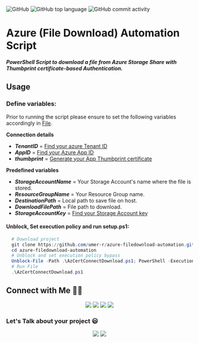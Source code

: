 ![GitHub](https://img.shields.io/github/license/umer-r/azure-filedownload-automation) ![GitHub top language](https://img.shields.io/github/languages/top/umer-r/azure-filedownload-automation) ![GitHub commit activity](https://img.shields.io/github/commit-activity/m/umer-r/azure-filedownload-automation)

# Azure (File Download) Automation Script
***PowerShell Script to download a file from Azure Storage Share with Thumbprint certificate-based Authentication.***

## Usage

### Define variables:

Prior to running the script please ensure to set the following variables accordingly in [File](AzCertConnectDownload.ps1).

**Connection details**
- ***TenantID*** = [Find your azure Tenant ID](https://learn.microsoft.com/en-us/azure/active-directory/fundamentals/active-directory-how-to-find-tenant)
- ***AppID*** = [Find your Azure App ID](https://forum.tufin.com/support/kc/latest/Content/Suite/10864.htm)
- ***thumbprint*** = [Generate your App Thumbprint certificate](https://learn.microsoft.com/en-us/azure/app-service/configure-ssl-certificate-in-code)

**Predefined variables**
- ***StorageAccountName*** = Your Storage Account's name where the file is stored.
- ***ResourceGroupName*** = Your Resource Group name.
- ***DestinationPath*** = Local path to save file on host.
- ***DownloadFilePath*** = File path to download.
- ***StorageAccountKey*** = [Find your Storage Account key](https://learn.microsoft.com/en-us/azure/storage/common/storage-account-keys-manage?tabs=azure-portal)


#### Unblock, Set execution policy and run setup.ps1:

```powershell
  # Download project
  git clone https://github.com/umer-r/azure-filedownload-automation.git
  cd azure-filedownload-automation
  # Unblock and set execution policy bypass
  Unblock-File -Path .\AzCertConnectDownload.ps1; PowerShell -ExecutionPolicy Bypass -File ".\AzCertConnectDownload.ps1"
  # Run File
  .\AzCertConnectDownload.ps1
```

## Connect with Me 🤝🏻 &nbsp;

<p align="center">
<a href="https://www.linkedin.com/in/umer-r-437120214/"><img src="https://img.shields.io/badge/-Umer%20R-0077B5?style=flat&logo=Linkedin&logoColor=white"/></a>
<a href="mailto:russs3400@gmail.com"><img src="https://img.shields.io/badge/-Umer R-D14836?style=flat&logo=Gmail&logoColor=white"/></a>
<a href="https://instagram.com/umer_r74"><img src="https://img.shields.io/badge/-@umer__r74-E4405F?style=flat&logo=Instagram&logoColor=white"/></a>
<a href="https://twitter.com/umer_74"><img src="https://img.shields.io/badge/-@umer__74-1877F2?style=flat&logo=Twitter&logoColor=white"/></a>
</p>

### Let's Talk about your project :smiley:

<p align="center">
<a href="https://www.upwork.com/freelancers/~011184505ed9059668"><img src="https://img.shields.io/badge/-Umer%20R-6fda44?style=flat&logo=upwork&logoColor=white"/></a>
<a href="https://www.fiverr.com/hamza_rajaz"><img src="https://img.shields.io/badge/-Umer%20R-00b22d?style=flat&logo=Fiverr&logoColor=white"/></a>

</p>
